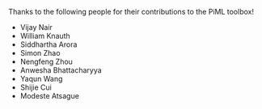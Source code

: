 Thanks to the following people for their contributions to the PiML toolbox!

- Vijay Nair
- William Knauth
- Siddhartha Arora
- Simon Zhao
- Nengfeng Zhou
- Anwesha Bhattacharyya
- Yaqun Wang
- Shijie Cui
- Modeste Atsague
 
